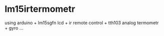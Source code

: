 lm15irtermometr
===============

using arduino + lm15sgfn lcd + ir remote control + tth103 analog termometr + gyro ...